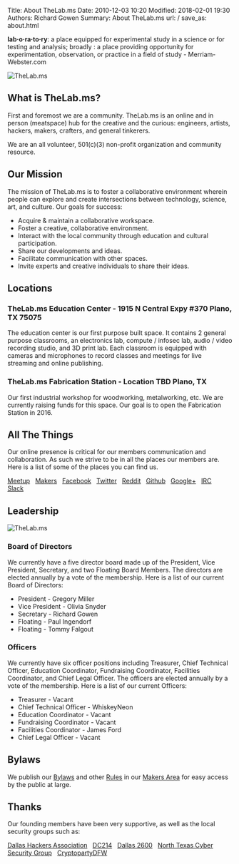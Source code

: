 Title: About TheLab.ms
Date: 2010-12-03 10:20
Modified: 2018-02-01 19:30
Authors: Richard Gowen
Summary: About TheLab.ms
url: /
save_as: about.html

**lab·o·ra·to·ry**: a place equipped for experimental study in a science or for testing and analysis;  broadly : a place providing opportunity for experimentation, observation, or practice in a field of study - Merriam-Webster.com

![TheLab.ms]({filename}/images/TheLab-Founders.jpg)

## What is TheLab.ms?

First and foremost we are a community. TheLab.ms is an online and in person (meatspace) hub for the creative and the curious: engineers, artists, hackers, makers, crafters, and general tinkerers.

We are an all volunteer, 501(c)(3) non-profit organization and community resource.

## Our Mission

The mission of TheLab.ms is to foster a collaborative environment wherein people can explore and create intersections between technology, science, art, and culture.
Our goals for success:

* Acquire & maintain a collaborative workspace.
* Foster a creative, collaborative environment.
* Interact with the local community through education and cultural participation.
* Share our developments and ideas.
* Facilitate communication with other spaces.
* Invite experts and creative individuals to share their ideas.

## Locations

### TheLab.ms Education Center - 1915 N Central Expy #370 Plano, TX 75075

The education center is our first purpose built space.  It contains 2 general purpose classrooms, an electronics lab, compute / infosec lab, audio / video recording studio, and 3D print lab.
Each classroom is equipped with cameras and microphones to record classes and meetings for live streaming and online publishing.

### TheLab.ms Fabrication Station - Location TBD Plano, TX

Our first industrial workshop for woodworking, metalworking, etc.  We are currently raising funds for this space.  Our goal is to open the Fabrication Station in 2016.

## All The Things

Our online presence is critical for our members communication and collaboration.  As such we strive to be in all the places our members are.  Here is a list of some of the places you can find us.

[Meetup](https://www.meetup.com/TheLab-ms/) &nbsp;
[Makers](/makers/) &nbsp;
[Facebook](https://www.facebook.com/thelabms) &nbsp;
[Twitter](https://twitter.com/TheLab_ms) &nbsp;
[Reddit](http://www.reddit.com/r/TheLab_ms/) &nbsp;
[Github](https://github.com/TheLab-ms) &nbsp;
[Google+](https://plus.google.com/+TheLabMs/) &nbsp;
[IRC](https://kiwiirc.com/client/irc.freenode.org/?nick=TheLabGuest|?&theme=cli#thelab.ms) &nbsp;
[Slack](https://thelab.slack.com)

## Leadership

![TheLab.ms]({filename}/images/TheLab-Leadership.jpg)

### Board of Directors

We currently have a five director board made up of the President, Vice President, Secretary, and two Floating Board Members.
The directors are elected annually by a vote of the membership.
Here is a list of our current Board of Directors:

* President - Gregory Miller
* Vice President - Olivia Snyder
* Secretary - Richard Gowen
* Floating - Paul Ingendorf
* Floating - Tommy Falgout

### Officers

We currently have six officer positions including Treasurer, Chief Technical Officer, Education Coordinator, Fundraising Coordinator, Facilities Coordinator, and Chief Legal Officer. 
The officers are elected annually by a vote of the membership.
Here is a list of our current Officers:

* Treasurer - Vacant
* Chief Technical Officer - WhiskeyNeon
* Education Coordinator - Vacant
* Fundraising Coordinator - Vacant
* Facilities Coordinator - James Ford
* Chief Legal Officer - Vacant


## Bylaws

We publish our [Bylaws](/makers/Bylaws.html) and other [Rules](/makers/Rules.html) in our [Makers Area](/makers) for easy access by the public at large.


## Thanks

Our founding members have been very supportive, as well as the local security groups such as:

[Dallas Hackers Association](https://dallashackers.com) &nbsp;
[DC214](http://www.dc214.org/) &nbsp;
[Dallas 2600](http://www.tx2600.info/) &nbsp;
[North Texas Cyber Security Group](https://www.meetup.com/NTXCSG/) &nbsp;
[CryptopartyDFW](https://www.meetup.com/Cryptoparty-DFW/) &nbsp;





